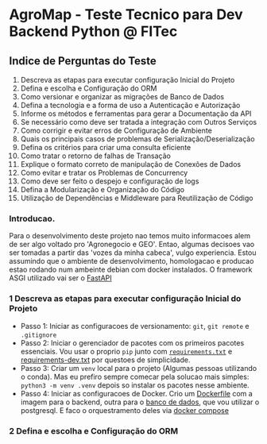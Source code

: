 # AgroMap - Teste Tecnico para Dev Backend Python @ FITec

## Indice de Perguntas do Teste
 1. Descreva as etapas para executar configuração Inicial do Projeto
 2. Defina e escolha e Configuração do ORM
 3. Como versionar e organizar as migrações de Banco de Dados
 4. Defina a tecnologia e a forma de uso a Autenticação e Autorização
 5. Informe os métodos e ferramentas para gerar a Documentação da API
 6. Se necessário como deve ser tratada a integração com Outros Serviços
 7. Como corrigir e evitar erros de Configuração de Ambiente
 8. Quais os principais casos de problemas de Serialização/Deserialização
 9. Defina os critérios para criar uma consulta eficiente
 10. Como tratar o retorno de falhas de Transação
 11. Explique o formato correto de manipulação de Conexões de Dados
 12. Como evitar e tratar os Problemas de Concurrency
 13. Como deve ser feito o despejo e configuração de logs
 14. Defina a Modularização e Organização do Código
 15. Utilização de Dependências e Middleware para Reutilização de Código


### Introducao.
Para o desenvolvimento deste projeto nao temos muito informacoes alem de ser algo voltado pro 'Agronegocio e GEO'. Entao, algumas decisoes vao ser tomadas a partir das 'vozes da minha cabeca', vulgo experiencia.
Estou assumindo que o ambiente de desenvolvimento, homologacao e producao estao rodando num ambeinte debian com docker instalados. O framework ASGI utilizado vai ser o [FastAPI](https://fastapi.tiangolo.com/)

### 1 Descreva as etapas para executar configuração Inicial do Projeto

 - Passo 1: Iniciar as configuracoes de versionamento: `git`, `git remote` e `.gitignore`
 - Passo 2: Iniciar o gerenciador de pacotes com os primeiros pacotes essenciais. Vou usar o proprio `pip` junto com [`requirements.txt`](./requirements.txt) e [requirements-dev.txt](./requirements-dev.txt) por questoes de simplicidade.
- Passo 3: Criar um `venv` local para o projeto (Algumas pessoas utilizando o conda). Mas eu prefiro sempre comecar pela solucao mais simples: `python3 -m venv .venv` depois so instalar os pacotes nesse ambiente.
- Passo 4: Iniciar as configuracoes de Docker. Crio um [Dockerfile](./Dockerfile) com a imagem para o backend, outra para o [banco de dados](./db/Dockerfile), que vou utilizar o postgresql. E faco o orquestramento deles via [docker compose](./docker-compose.yml)

### 2 Defina e escolha e Configuração do ORM
